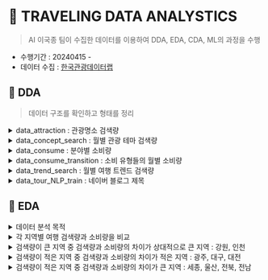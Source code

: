  # 🚀 TRAVELING DATA ANALYSTICS

> AI 이국종 팀이 수집한 데이터를 이용하여 DDA, EDA, CDA, ML의 과정을 수행
- 수행기간 : 20240415 - 
- 데이터 수집 : [한국관광데이터랩](https://datalab.visitkorea.or.kr/datalab/portal/loc/getAreaDataForm.do?SGG_CD=11#)

 ## 🐋 DDA
> 데이터 구조를 확인하고 형태를 정리

<details closed>
<summary> data_attraction : 관광명소 검색량 </summary>

- 13,600 non-null
- 년도에 따라 관광명소 중에 중복되는 것이 있는지 확인
- rank가 무슨 의미인지 확인

|no|Variable|Definition|Key|Dtype|분석가 의견|
|--|--|--|--|--|--|
|1|_id|아이디||object||
|2|rank|랭크?||int64||
|3|attracton_name|관광명소 이름||object||
|4|address|주소||object||
|5|classiication|분류|'시장', '자연경관(하천/해양)', '콘도미니엄', '종교성지', '기타관광', '호텔', '수상레저스포츠', '교통시설', '복합관광시설', '기타문화관광지', '육상레저스포츠', '랜드마크관광', '테마공원', '역사유적지', '자연공원', '기타레저스포츠', '전시시설', '농/산/어촌체험', '자연경관(산)', '쇼핑몰', '백화점','도시공원', '공연시설', '대형마트', '웰니스관광', '캠핑', '레저스포츠시설', '모텔', '기타쇼핑시설', '기타숙박', '데이트코스', '펜션/민박', '역사유물', '자연생태', '자연관광(산)', '면세점', '한식','음식점기타', '카페/찻집', '전문음식', '간이음식', '외국식'|object|각 분류별로 관광명소 검색량을 알아낼 수 있어 유의미할 것으로 보임|
|6|attraction_search|검색량||int64|관광명소 검색량으로 가장 중요한 데이터|
|7|region|지역|'강원', '경기', '경남', '경북', '광주', '대구', '대전', '부산', '서울', '세종', '울산','인천', '전남', '전북', '제주', '충남', '충북'|object||
|8|std_year|년도|2020~2023|int64|해당 년도에 얼마나 검색되었는지 알 수 있음|

</details>

<details closed>
<summary> data_concept_search : 월별 관광 테마 검색량 </summary>

|no|Variable|Definition|Key|Dtype|분석가 의견|
|--|--|--|--|--|--|
|1|_id|아이디||object||
|2|destinatinon_type|목적지 타입|전체, 숙박, 음식, 기타관광, 쇼핑, 레저스포츠|object|분류에 사용 가능|
|3|destination_search|검색량||int64|년/월 별로 다르기 때문에 상황에 따라 합할 필요성 있음|
|4|region|지역||object||
|5|std_year|년도||int64||
|6|std_month|월||int64|월별로 나눌 수 있음|
|7|std_year_month|년월|xxxxxx 형식|int64||

</details>

<details closed>
<summary> data_consume : 분야별 소비량 </summary>

- 1177 non-null

|no|Variable|Definition|Key|Dtype|분석가 의견|
|--|--|--|--|--|--|
|1|_id|아이디||object||
|2|std_year|년도||int64||
|3|region|지역||object||
|4|consumption_amount|소비량||float64||
|5|industry_major_cate|대분류|'쇼핑업', '숙박업', '식음료업', '여가서비스업', '여행업', '운송업'|object||
|6|industry_middle_cate|중분류|'관광기념품', '레저용품쇼핑', '대형쇼핑몰', '면세점', '호텔', '콘도', '캠핑장/펜션', '기타숙박', '식음료', '관광유원시설', '골프장', '기타레저', '문화서비스', '스키장', '여행업', '수상운송', '렌터카', '육상운송', '항공운송', '카지노'|object||

</details>

<details closed>
<summary> data_consume_transition : 소비 유형들의 월별 소비량 </summary>

- 5693 non-null

|no|Variable|Definition|Key|Dtype|분석가 의견|
|--|--|--|--|--|--|
|1|_id|아이디||object||
|2|industry_major_cate|대분류|'전체', '운송업', '여행업', '숙박업', '식음료업', '여가서비스업', '쇼핑업'|object||
|3|std_year_month|년월|xxxxxx 형식|int64||
|4|std_year|년도||int64||
|5|std_month|월||int64|월별로 나눌 수 있음|
|6|consumption_amount|소비량||int64||
|7|region|지역||object||

</details>

<details closed>

<summary> data_trend_search : 월별 여행 트렌드 검색량 </summary>

- 4080 non-null

|no|Variable|Definition|Key|Dtype|분석가 의견|
|--|--|--|--|--|--|
|1|_id|아이디||object||
|2|region|지역||object||
|3|std_year_month|년월|xxxxxx 형식|int64||
|4|std_year|년도||int64||
|5|std_month|월||int64|월별로 나눌 수 있음|
|6|tour_trend|투어유형|'레포츠', '휴식/힐링', '기타', '미식', '체험'|object||
|7|num_mention|검색량||int64||

</details>

<details closed>

<summary> data_tour_NLP_train : 네이버 블로그 제목 </summary>

- 10000 non-null
- [라벨링 참고](https://docs.google.com/spreadsheets/d/1WCxhauSWOAOyteTYYRZVgUhpZjO9dhXZ/edit#gid=2013088085)

|no|Variable|Definition|Key|Dtype|분석가 의견|
|--|--|--|--|--|--|
|1|_id|아이디||object||
|2|concept|컨셉|1:문화,2:레저, 3:역사, 4:음식, 5:자연, 6:힐링|int64|직접 라벨링한 것이므로 해당 부분에 대한 수정 필요할 수도 있음|
|3|season|계절|1:봄, 2:여름, 3:가을, 4:겨울|int64|직접 라벨링한 것이므로 해당 부분에 대한 수정 필요할 수도 있음|
|4|review_text|블로그 제목||object|raw_data이므로 보존|
|5|지역|지역|'울산', '전북', '대전', '경기', '전남', '제주', '대구', '강원', '광주', '경남', '서울', '부산', '경북', '인천', '충남', '충북', '세종'|object||
|6|review_text_clean|동사, 명사만 찾아낸 것||object||

</details>


## 🐋 EDA
<details closed>
<summary> 데이터 분석 목적</summary>

- 각 지역별 소비량을 늘릴 수 있는 방안 탐색
- 각 지역별로 어떤 여행코스를 추천해줘야 하는지 마케팅 전략 수립
</details>

<details closed>
<summary>각 지역별 여행 검색량과 소비량을 비교 </summary>

<div style="display: flex; flex-direction: column;">
    <img src="./pictures/지역별_검색량소비량.png" alt="Image 1" style="width: auto; height: auto; max-width: 100%; max-height: 50%;">
    <img src="./pictures/지역별_검색대비소비량.png" alt="Image 2" style="width: auto; height: auto; max-width: 100%; max-height: 50%;">
</div>

- 검색량 대비 소비량이 적은 순 : 세종 < 강원 < 인천 < 제주 < 충남 < 전남 < 전북 < 충북 < 경북 < 울산 < 경남 < 부산 < 대전 < 경기 < 대구 < 광주 < 서울
- 검색량 큰 순 : 경기 > 서울 > 인천 > 강원 > 부산 > 제주 > 충남 > 경북 > 경남 > 충북 > 전남 > 대구 > 전북 > 대전 > 울산 > 광주 > 세종
- 검색량이 큰 지역 중 검색량과 소비량의 차이가 상대적으로 큰 지역 : 강원, 인천
- 검색량이 적은 지역 중 검색량과 소비량의 차이가 적은 지역 : 광주, 대구, 대전
- 검색량이 적은 지역 중 검색량과 소비량의 차이가 큰 지역 : 세종, 울산, 전북, 전남
</details>

<details closed> <summary>검색량이 큰 지역 중 검색량과 소비량의 차이가 상대적으로 큰 지역 : 강원, 인천 </summary>

### 가설0 : 각 지역에서 소비하게 되는 컨텐츠가 한정적이다

![alt text](./pictures/지역별_트랜드검색량.png)


- 제주도를 제외하면 소비 컨텐츠 차이는 거의 없음
- 가설 기각

### 가설1 : 서울 근교 여행(강원, 인천)은 가볍게 검색하지만 실제로 가지는 않는다
- 필요 데이터 : 방문, 숙박/체류 관련 데이터
- [방문데이터_한국관광데이터랩](https://datalab.visitkorea.or.kr/datalab/portal/bda/getMetcoAna.do)
- 채택하는 경우 : 유입량은 많기 떄문에 해당 지역을 검색했을 때 관련 프로모션 제공 혹은 가볍게 다녀올 수 있는 여행코스 추천

### 가설2 : 서울 근교 여행은 가성비를 따진다
- 필요 데이터 : 인스타그램 해시태그(ex.#가성비)
- 채택하는 경우 : 해당 지역을 검색하는 경우 가성비가 좋은 여행 코스를 추천

</details>

<details closed> <summary>검색량이 적은 지역 중 검색량과 소비량의 차이가 적은 지역 : 광주, 대구, 대전</summary>


### 가설0 : 검색량을 늘릴 수 있다면 소비량도 자연스럽게 늘어날 것이다

- 가설 채택 시 : 검색량 늘릴 수 있는 방안 모색

</details>

<details closed> <summary>검색량이 적은 지역 중 검색량과 소비량의 차이가 큰 지역 : 세종, 울산, 전북, 전남</summary>


- 검색량이 적을 뿐만 아니라 실제로 소비량이 적기 때문에 '교통편'에 대한 정보가 필요함

</details>

